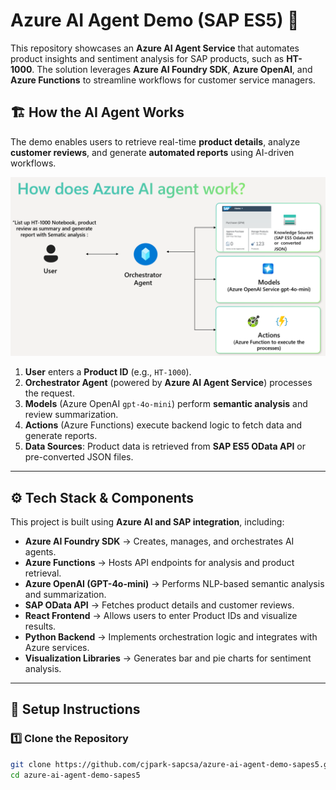# Azure AI Agent Demo (SAP ES5) 🚀

This repository showcases an **Azure AI Agent Service** that automates product insights and sentiment analysis for SAP products, such as **HT-1000**. The solution leverages **Azure AI Foundry SDK**, **Azure OpenAI**, and **Azure Functions** to streamline workflows for customer service managers.

## 🏗️ **How the AI Agent Works**
The demo enables users to retrieve real-time **product details**, analyze **customer reviews**, and generate **automated reports** using AI-driven workflows.

![How Azure AI Agent Works](assets/azureaiagent.png)

1. **User** enters a **Product ID** (e.g., `HT-1000`).
2. **Orchestrator Agent** (powered by **Azure AI Agent Service**) processes the request.
3. **Models** (Azure OpenAI `gpt-4o-mini`) perform **semantic analysis** and review summarization.
4. **Actions** (Azure Functions) execute backend logic to fetch data and generate reports.
5. **Data Sources**: Product data is retrieved from **SAP ES5 OData API** or pre-converted JSON files.

---

## ⚙️ **Tech Stack & Components**
This project is built using **Azure AI and SAP integration**, including:

- **Azure AI Foundry SDK** → Creates, manages, and orchestrates AI agents.
- **Azure Functions** → Hosts API endpoints for analysis and product retrieval.
- **Azure OpenAI (GPT-4o-mini)** → Performs NLP-based semantic analysis and summarization.
- **SAP OData API** → Fetches product details and customer reviews.
- **React Frontend** → Allows users to enter Product IDs and visualize results.
- **Python Backend** → Implements orchestration logic and integrates with Azure services.
- **Visualization Libraries** → Generates bar and pie charts for sentiment analysis.

---

## 🚀 **Setup Instructions**
### **1️⃣ Clone the Repository**
```sh
git clone https://github.com/cjpark-sapcsa/azure-ai-agent-demo-sapes5.git
cd azure-ai-agent-demo-sapes5
